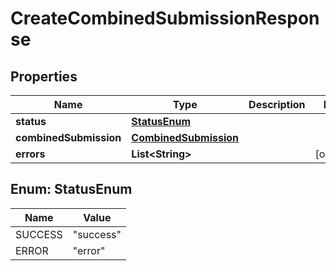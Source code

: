 

# CreateCombinedSubmissionResponse


## Properties

| Name | Type | Description | Notes |
|------------ | ------------- | ------------- | -------------|
|**status** | [**StatusEnum**](#StatusEnum) |  |  |
|**combinedSubmission** | [**CombinedSubmission**](CombinedSubmission.md) |  |  |
|**errors** | **List&lt;String&gt;** |  |  [optional] |



## Enum: StatusEnum

| Name | Value |
|---- | -----|
| SUCCESS | &quot;success&quot; |
| ERROR | &quot;error&quot; |



